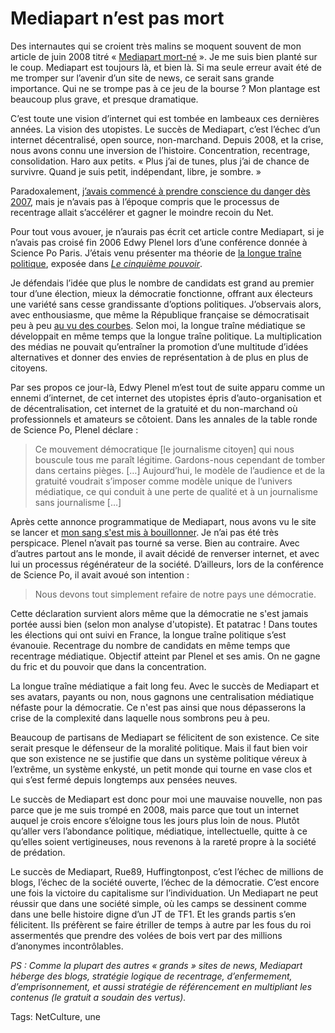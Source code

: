 # Mediapart n’est pas mort

Des internautes qui se croient très malins se moquent souvent de mon article de juin 2008 titré « [Mediapart mort-né](http://blog.tcrouzet.com/2008/06/01/mediapart-mort-ne/) ». Je me suis bien planté sur le coup. Mediapart est toujours là, et bien là. Si ma seule erreur avait été de me tromper sur l’avenir d’un site de news, ce serait sans grande importance. Qui ne se trompe pas à ce jeu de la bourse ? Mon plantage est beaucoup plus grave, et presque dramatique.

C’est toute une vision d’internet qui est tombée en lambeaux ces dernières années. La vision des utopistes. Le succès de Mediapart, c’est l’échec d’un internet décentralisé, open source, non-marchand. Depuis 2008, et la crise, nous avons connu une inversion de l’histoire. Concentration, recentrage, consolidation. Haro aux petits. « Plus j’ai de tunes, plus j’ai de chance de survivre. Quand je suis petit, indépendant, libre, je sombre. »

Paradoxalement, [j’avais commencé à prendre conscience du danger dès 2007](http://blog.tcrouzet.com/2007/07/09/hypercentralisation/), mais je n’avais pas à l’époque compris que le processus de recentrage allait s’accélérer et gagner le moindre recoin du Net.

Pour tout vous avouer, je n’aurais pas écrit cet article contre Mediapart, si je n’avais pas croisé fin 2006 Edwy Plenel lors d’une conférence donnée à Science Po Paris. J’étais venu présenter ma théorie de [la longue traîne politique](http://blog.tcrouzet.com/2006/12/17/la-longue-traine-politique/), exposée dans [*Le cinquième pouvoir*](http://blog.tcrouzet.com/le-cinquieme-pouvoir/).

Je défendais l’idée que plus le nombre de candidats est grand au premier tour d’une élection, mieux la démocratie fonctionne, offrant aux électeurs une variété sans cesse grandissante d’options politiques. J’observais alors, avec enthousiasme, que même la République française se démocratisait peu à peu [au vu des courbes](http://blog.tcrouzet.com/2012/03/19/la-democratie-de-la-rarete/). Selon moi, la longue traîne médiatique se développait en même temps que la longue traîne politique. La multiplication des médias ne pouvait qu’entraîner la promotion d’une multitude d’idées alternatives et donner des envies de représentation à de plus en plus de citoyens.

Par ses propos ce jour-là, Edwy Plenel m’est tout de suite apparu comme un ennemi d’internet, de cet internet des utopistes épris d’auto-organisation et de décentralisation, cet internet de la gratuité et du non-marchand où professionnels et amateurs se côtoient. Dans les annales de la table ronde de Science Po, Plenel déclare :

> Ce mouvement démocratique \[le journalisme citoyen\] qui nous bouscule tous me paraît légitime. Gardons-nous cependant de tomber dans certains pièges. \[…\] Aujourd’hui, le modèle de l’audience et de la gratuité voudrait s’imposer comme modèle unique de l’univers médiatique, ce qui conduit à une perte de qualité et à un journalisme sans journalisme \[…\]

Après cette annonce programmatique de Mediapart, nous avons vu le site se lancer et [mon sang s'est mis à bouillonner](http://blog.tcrouzet.com/2008/03/12/le-ridicule-a-la-francaise/). Je n’ai pas été très perspicace. Plenel n’avait pas tourné sa verse. Bien au contraire. Avec d’autres partout ans le monde, il avait décidé de renverser internet, et avec lui un processus régénérateur de la société. D’ailleurs, lors de la conférence de Science Po, il avait avoué son intention :

> Nous devons tout simplement refaire de notre pays une démocratie.

Cette déclaration survient alors même que la démocratie ne s'est jamais portée aussi bien (selon mon analyse d'utopiste). Et patatrac ! Dans toutes les élections qui ont suivi en France, la longue traîne politique s’est évanouie. Recentrage du nombre de candidats en même temps que recentrage médiatique. Objectif atteint par Plenel et ses amis. On ne gagne du fric et du pouvoir que dans la concentration.

La longue traîne médiatique a fait long feu. Avec le succès de Mediapart et ses avatars, payants ou non, nous gagnons une centralisation médiatique néfaste pour la démocratie. Ce n'est pas ainsi que nous dépasserons la crise de la complexité dans laquelle nous sombrons peu à peu.

Beaucoup de partisans de Mediapart se félicitent de son existence. Ce site serait presque le défenseur de la moralité politique. Mais il faut bien voir que son existence ne se justifie que dans un système politique véreux à l’extrême, un système enkysté, un petit monde qui tourne en vase clos et qui s’est fermé depuis longtemps aux pensées neuves.

Le succès de Mediapart est donc pour moi une mauvaise nouvelle, non pas parce que je me suis trompé en 2008, mais parce que tout un internet auquel je crois encore s’éloigne tous les jours plus loin de nous. Plutôt qu’aller vers l’abondance politique, médiatique, intellectuelle, quitte à ce qu’elles soient vertigineuses, nous revenons à la rareté propre à la société de prédation.

Le succès de Mediapart, Rue89, Huffingtonpost, c’est l’échec de millions de blogs, l’échec de la société ouverte, l’échec de la démocratie. C’est encore une fois la victoire du capitalisme sur l’individuation. Un Mediapart ne peut réussir que dans une société simple, où les camps se dessinent comme dans une belle histoire digne d’un JT de TF1. Et les grands partis s’en félicitent. Ils préfèrent se faire étriller de temps à autre par les fous du roi assermentés que prendre des volées de bois vert par des millions d’anonymes incontrôlables.

*PS : Comme la plupart des autres « grands » sites de news, Mediapart héberge des blogs, stratégie logique de recentrage, d’enfermement, d’emprisonnement, et aussi stratégie de référencement en multipliant les contenus (le gratuit a soudain des vertus).*

Tags: NetCulture, une